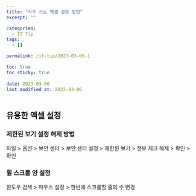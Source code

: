 ```yaml
---
title: "자주 쓰는 엑셀 설정 방법"
excerpt: ""

categories:
  - IT Tip
tags:
  - []

permalink: /it-tip/2023-03-06-1

toc: true
toc_sticky: true
 
date: 2023-03-06
last_modified_at: 2023-03-06
---
```


## 유용한 엑셀 설정

### 제한된 보기 설정 해제 방법
파일 > 옵션 > 보안 센터 > 보안 센터 설정 > 제한된 보기 > 전부 체크 해제 > 확인 > 확인

### 휠 스크롤 양 설정
윈도우 검색 > 마우스 설정 > 한번에 스크롤할 줄의 수 변경​